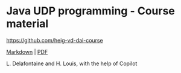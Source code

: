 [markdown]:
  https://github.com/heig-vd-dai-course/heig-vd-dai-course/blob/main/16-java-udp-programming/PRACTICAL_CONTENT.md
[pdf]:
  https://heig-vd-dai-course.github.io/heig-vd-dai-course/16-java-udp-programming/16-java-udp-programming-practical-content.pdf

# Java UDP programming - Course material

<https://github.com/heig-vd-dai-course>

[Markdown][markdown] | [PDF][pdf]

L. Delafontaine and H. Louis, with the help of Copilot
